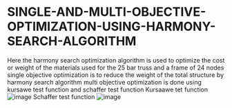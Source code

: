 # SINGLE-AND-MULTI-OBJECTIVE-OPTIMIZATION-USING-HARMONY-SEARCH-ALGORITHM
Here the harmony search optimization algorithm is used to optimize the cost or weight of the materials used for the 25 bar truss and a frame of 24 nodes
single objective optimization is to reduce the weight of the total structure by harmony search algorithm
multi objective optimization is done using kursawe test function and schaffer test function 
Kursaawe tet function
![image](https://user-images.githubusercontent.com/95177115/148196072-0f3b4fa4-bfd7-4be8-899d-892dc6992a36.png)
Schaffer test function
![image](https://user-images.githubusercontent.com/95177115/148196169-bd6e0948-d550-4ad3-a1c8-67f8f7b5ac4c.png)
